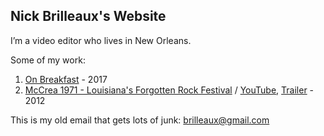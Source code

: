 ## Nick Brilleaux's Website


I’m a video editor who lives in New Orleans. 

Some of my work:

1. [On Breakfast](https://vimeo.com/222743782) - 2017
2. [McCrea 1971 - Louisiana's Forgotten Rock Festival](http://www.mccrea1971.com/) / [YouTube](https://www.youtube.com/watch?v=hlvMH42r4vg&t=351s), [Trailer](https://www.youtube.com/watch?v=ET13u0j9S_A&) - 2012


This is my old email that gets lots of junk: brilleaux@gmail.com
